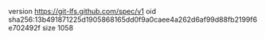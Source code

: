 version https://git-lfs.github.com/spec/v1
oid sha256:13b491871225d1905868165dd0f9a0caee4a262d6af99d88fb2199f6e702492f
size 1058
